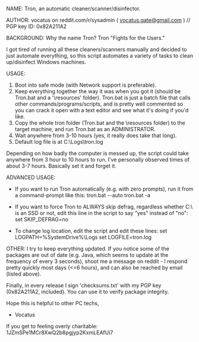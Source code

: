 NAME:    Tron, an automatic cleaner/scanner/disinfector.

AUTHOR:  vocatus on reddit.com/r/sysadmin ( vocatus.gate@gmail.com ) // PGP key ID: 0x82A211A2

BACKGROUND:
Why the name Tron? Tron "Fights for the Users."

I got tired of running all these cleaners/scanners manually and decided to just automate everything, so this script automates a variety of tasks to clean up/disinfect Windows machines.


USAGE:
1. Boot into safe mode (with Network support is preferable).
2. Keep everything together the way it was when you got it (should be Tron.bat and a '\resources' folder). Tron.bat is just a batch file that calls other commands/programs/scripts, and is pretty well commented so you can crack it open with a text editor and see what it's doing if you'd like.
3. Copy the whole tron folder (Tron.bat and the \resources folder) to the target machine, and run Tron.bat as an ADMINISTRATOR.
4. Wait anywhere from 3-10 hours (yes, it really does take that long).
5. Default log file is at C:\Logs\tron.log

Depending on how badly the computer is messed up, the script could take anywhere from 3 hour to 10 hours to run. I've personally observed times of about 3-7 hours. Basically set it and forget it.


ADVANCED USAGE:
 - If you want to run Tron automatically (e.g. with zero prompts), run it from a command-prompt like this:
       tron.bat --auto
	   tron.bat -a

 - If you want to force Tron to ALWAYS skip defrag, regardless whether C:\ is an SSD or not, edit this line in the script to say "yes" instead of "no":
       set SKIP_DEFRAG=no
 
  - To change log location, edit the script and edit these lines:
       set LOGPATH=%SystemDrive%\Logs
       set LOGFILE=tron.log


OTHER:
I try to keep everything updated. If you notice some of the packages are out of date (e.g. Java, which seems to update at the frequency of every 3 seconds), shoot me a message on reddit - I respond pretty quickly most days (<=6 hours), and can also be reached by email (listed above).

Finally, in every release I sign 'checksums.txt' with my PGP key (0x82A211A2, included). You can use it to verify package integrity.

Hope this is helpful to other PC techs,

 - Vocatus

If you get to feeling overly charitable:
1JZmSPe1MCr8XwQ2b8pgjyp2KxmLEAfUi7
